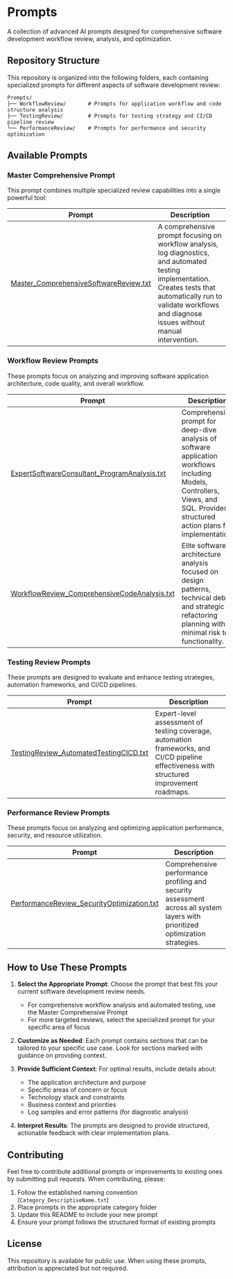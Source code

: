 # Prompts

A collection of advanced AI prompts designed for comprehensive software development workflow review, analysis, and optimization.

## Repository Structure

This repository is organized into the following folders, each containing specialized prompts for different aspects of software development review:

```
Prompts/
├── WorkflowReview/       # Prompts for application workflow and code structure analysis
├── TestingReview/        # Prompts for testing strategy and CI/CD pipeline review
└── PerformanceReview/    # Prompts for performance and security optimization
```

## Available Prompts

### Master Comprehensive Prompt

This prompt combines multiple specialized review capabilities into a single powerful tool:

| Prompt | Description |
|--------|-------------|
| [Master_ComprehensiveSoftwareReview.txt](Master_ComprehensiveSoftwareReview.txt) | A comprehensive prompt focusing on workflow analysis, log diagnostics, and automated testing implementation. Creates tests that automatically run to validate workflows and diagnose issues without manual intervention. |

### Workflow Review Prompts

These prompts focus on analyzing and improving software application architecture, code quality, and overall workflow.

| Prompt | Description |
|--------|-------------|
| [ExpertSoftwareConsultant_ProgramAnalysis.txt](Prompts/WorkflowReview/ExpertSoftwareConsultant_ProgramAnalysis.txt) | Comprehensive prompt for deep-dive analysis of software application workflows including Models, Controllers, Views, and SQL. Provides structured action plans for implementation. |
| [WorkflowReview_ComprehensiveCodeAnalysis.txt](Prompts/WorkflowReview/WorkflowReview_ComprehensiveCodeAnalysis.txt) | Elite software architecture analysis focused on design patterns, technical debt, and strategic refactoring planning with minimal risk to functionality. |

### Testing Review Prompts

These prompts are designed to evaluate and enhance testing strategies, automation frameworks, and CI/CD pipelines.

| Prompt | Description |
|--------|-------------|
| [TestingReview_AutomatedTestingCICD.txt](Prompts/TestingReview/TestingReview_AutomatedTestingCICD.txt) | Expert-level assessment of testing coverage, automation frameworks, and CI/CD pipeline effectiveness with structured improvement roadmaps. |

### Performance Review Prompts

These prompts focus on analyzing and optimizing application performance, security, and resource utilization.

| Prompt | Description |
|--------|-------------|
| [PerformanceReview_SecurityOptimization.txt](Prompts/PerformanceReview/PerformanceReview_SecurityOptimization.txt) | Comprehensive performance profiling and security assessment across all system layers with prioritized optimization strategies. |

## How to Use These Prompts

1. **Select the Appropriate Prompt**: Choose the prompt that best fits your current software development review needs.
   - For comprehensive workflow analysis and automated testing, use the Master Comprehensive Prompt
   - For more targeted reviews, select the specialized prompt for your specific area of focus

2. **Customize as Needed**: Each prompt contains sections that can be tailored to your specific use case. Look for sections marked with guidance on providing context.

3. **Provide Sufficient Context**: For optimal results, include details about:
   - The application architecture and purpose
   - Specific areas of concern or focus
   - Technology stack and constraints
   - Business context and priorities
   - Log samples and error patterns (for diagnostic analysis)

4. **Interpret Results**: The prompts are designed to provide structured, actionable feedback with clear implementation plans.

## Contributing

Feel free to contribute additional prompts or improvements to existing ones by submitting pull requests. When contributing, please:

1. Follow the established naming convention (`Category_DescriptiveName.txt`)
2. Place prompts in the appropriate category folder
3. Update this README to include your new prompt
4. Ensure your prompt follows the structured format of existing prompts

## License

This repository is available for public use. When using these prompts, attribution is appreciated but not required. 


